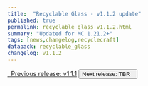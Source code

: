 ```yaml
---
title:  "Recyclable Glass - v1.1.2 update"
published: true
permalink: recyclable_glass_v1.1.2.html
summary: "Updated for MC 1.21.2+"
tags: [news,changelog,recyclecraft]
datapack: recyclable_glass
changelog: v1.1.2
---
```


<div class="btn-group">
    <a href="recyclable_glass_v1.1.1.html" role="button" class="btn btn-primary"><i class="fa fa-caret-left"></i>&nbsp; Previous release: v1.1.1</a>
    <button role="button" class="btn btn-default disabled">Next release: TBR &nbsp;<i class="fa fa-caret-right"></i> </button>
</div>